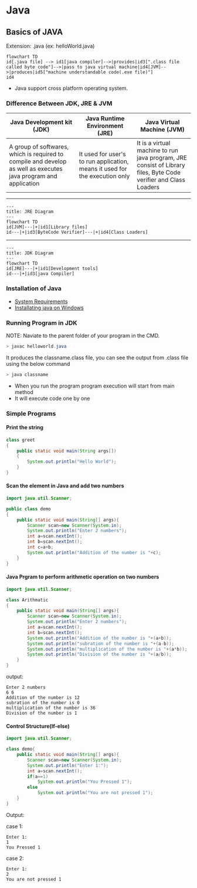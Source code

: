 # **Java**

## **Basics of JAVA**
Extension: .java (ex: helloWorld.java)

```mermaid
flowchart TD
id[.java file] --> id1[java compiler]-->|provides|id3[".class file called byte code"]-->|pass to java virtual machine|id4[JVM]-->|produces|id5["machine understandable code(.exe file)"]
id4
```

- Java support cross platform operating system.


### **Difference Between JDK, JRE & JVM**
 Java Development kit (JDK) | Java Runtime Environment (JRE) | Java Virtual Machine (JVM)
 -|-|-
 A group of softwares, which is required to compile and develop as well as executes java program and application | It used for user's to run application, means it used for the execution only | It is a virtual machine to run java program, JRE consist of Library files, Byte Code verifier and Class Loaders
---
```mermaid
---
title: JRE Diagram
---
flowchart TD
id[JVM]---|+|id1[Library files]
id---|+|id3[ByteCode Verifier]---|+|id4[Class Loaders]
 ```
---
```mermaid
---
title: JDK Diagram
---
flowchart TD
id[JRE]---|+|id1[Development tools]
id---|+|id3[java Compiler]
 ```

### **Installation of Java**
- [System Requirements](https://www.java.com/en/download/help/sysreq.html)
- [Installating java on Windows](https://www.java.com/en/download/help/windows_manual_download.html)

### **Running Program in JDK**
NOTE: Naviate to the parent folder of your program in the CMD.
```java
> javac helloworld.java
```
It produces the classname.class file, you can see the output from .class file using the below command
```java
> java classname
```
- When you run the program program execution will start from main method
- It will execute code one by one
### Simple Programs
#### **Print the string**
```java
class greet
{
    public static void main(String args[])
    {
        System.out.println("Hello World");
    }
}
```
#### **Scan the element in Java and add two numbers**
```java
import java.util.Scanner;

public class demo
{
    public static void main(String[] args){
        Scanner scan=new Scanner(System.in);
        System.out.println("Enter 2 numbers");
        int a=scan.nextInt();
        int b=scan.nextInt();
        int c=a+b;
        System.out.println("Addition of the number is "+c);
    }
}
```
#### **Java Prgram to perform arithmetic operation on two numbers**

```java
import java.util.Scanner;

class Arithmatic
{
    public static void main(String[] args){
        Scanner scan=new Scanner(System.in);
        System.out.println("Enter 2 numbers");
        int a=scan.nextInt();
        int b=scan.nextInt();
        System.out.println("Addition of the number is "+(a+b));
        System.out.println("subration of the number is "+(a-b));
        System.out.println("multiplication of the number is "+(a*b));
        System.out.println("Division of the number is "+(a/b));
    }
}
```
output:
```output
Enter 2 numbers
6 6
Addition of the number is 12    
subration of the number is 0    
multiplication of the number is 36
Division of the number is 1     
```

#### **Control Structure(If-else)**

```java
import java.util.Scanner;

class demo{
    public static void main(String[] args){
        Scanner scan=new Scanner(System.in);
        System.out.println("Enter 1:");
        int a=scan.nextInt();
        if(a==1)
            System.out.println("You Pressed 1");
        else
            System.out.println("You are not pressed 1");
    }
}
```
Output:

case 1:
```output
Enter 1:
1
You Pressed 1
```
case 2:
```output
Enter 1:
2
You are not pressed 1
```